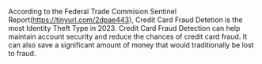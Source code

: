 According to the Federal Trade Commision Sentinel Report(https://tinyurl.com/2dpae443), Credit Card Fraud Detetion is the most Identity Theft Type in 2023. Credit Card Fraud Detection can help maintain account security and reduce the chances of credit card fraud. It can also save a significant amount of money that would traditionally be lost to fraud. 



